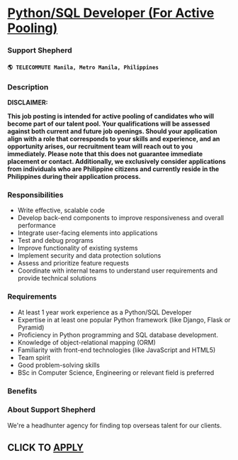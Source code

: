 # [Python/SQL Developer (For Active Pooling)](https://www.remotewlb.com/apply/python-sql-developer-for-active-pooling)  
### Support Shepherd  
#### `🌎 TELECOMMUTE Manila, Metro Manila, Philippines`  

### **Description**

 **DISCLAIMER:**

 **This job posting is intended for active pooling of candidates who will become part of our talent pool. Your qualifications will be assessed against both current and future job openings. Should your application align with a role that corresponds to your skills and experience, and an opportunity arises, our recruitment team will reach out to you immediately. Please note that this does not guarantee immediate placement or contact. Additionally, we exclusively consider applications from individuals who are Philippine citizens and currently reside in the Philippines during their application process.**

### Responsibilities

  * Write effective, scalable code
  * Develop back-end components to improve responsiveness and overall performance
  * Integrate user-facing elements into applications
  * Test and debug programs
  * Improve functionality of existing systems
  * Implement security and data protection solutions
  * Assess and prioritize feature requests
  * Coordinate with internal teams to understand user requirements and provide technical solutions

### **Requirements**

  * At least 1 year work experience as a Python/SQL Developer
  * Expertise in at least one popular Python framework (like Django, Flask or Pyramid)
  * Proficiency in Python programming and SQL database development.
  * Knowledge of object-relational mapping (ORM)
  * Familiarity with front-end technologies (like JavaScript and HTML5)
  * Team spirit
  * Good problem-solving skills
  * BSc in Computer Science, Engineering or relevant field is preferred 

### **Benefits**

###  **About Support Shepherd**

We're a headhunter agency for finding top overseas talent for our clients.

  
## CLICK TO [APPLY](https://www.remotewlb.com/apply/python-sql-developer-for-active-pooling)

